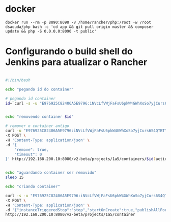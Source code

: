 # docker

```docker run --rm -p 8090:8090 -v /home/rancher/php:/root -w /root dsaouda/php bash -c 'cd app && git pull origin master && composer update && php -S 0.0.0.0:8090 -t public'```

# Configurando o build shell do Jenkins para atualizar o Rancher

```bash

#!/bin/bash

echo "pegando id do container"

# pegando id container
id=`curl -s -u "E976925C82406A5E9796:iNVcLfVWjFaFsU6pkW4GWhXoSo7yjCurs6S4QTBT" -X GET http://192.168.200.10:8080/v2-beta/projects/1a5/container?name_eq=php | cut -d ':' -f 20 | cut -d '"' -f 2`


echo "removendo container $id"

# remover o container antigo
curl -u "E976925C82406A5E9796:iNVcLfVWjFaFsU6pkW4GWhXoSo7yjCurs6S4QTBT" \
-X POST \
-H 'Content-Type: application/json' \
-d '{
	"remove": true,
	"timeout": 0
}' http://192.168.200.10:8080/v2-beta/projects/1a5/containers/$id?action=stop


echo "aguardando container ser removido"
sleep 15

echo "criando container"

curl -s -u "E976925C82406A5E9796:iNVcLfVWjFaFsU6pkW4GWhXoSo7yjCurs6S4QTBT" \
-X POST \
-H 'Content-Type: application/json' \
-d '{"instanceTriggeredStop":"stop","startOnCreate":true,"publishAllPorts":false,"privileged":false,"stdinOpen":true,"tty":true,"readOnly":false,"runInit":false,"networkMode":"bridge","type":"container","requestedHostId":"1h5","secrets":[],"dataVolumes":["/home/rancher/php:/root"],"dataVolumesFrom":[],"dns":[],"dnsSearch":[],"capAdd":[],"capDrop":[],"devices":[],"logConfig":{"driver":"","config":{}},"dataVolumesFromLaunchConfigs":[],"imageUuid":"docker:dsaouda/php","ports":["8090:8090/tcp"],"instanceLinks":{},"labels":{},"name":"php","workingDir":"/root","networkContainerId":null,"hostname":"php","command":["bash","-c","cd app && git pull origin master && composer update && php -S 0.0.0.0:8090 -t public"],"count":null,"createIndex":null,"created":null,"deploymentUnitUuid":null,"description":null,"externalId":null,"firstRunning":null,"healthState":null,"kind":null,"memoryReservation":null,"milliCpuReservation":null,"removed":null,"startCount":null,"uuid":null,"volumeDriver":null,"user":null,"domainName":null,"memorySwap":null,"memory":null,"cpuSet":null,"cpuShares":null,"pidMode":null,"blkioWeight":null,"cgroupParent":null,"usernsMode":null,"pidsLimit":null,"diskQuota":null,"cpuCount":null,"cpuPercent":null,"ioMaximumIOps":null,"ioMaximumBandwidth":null,"cpuPeriod":null,"cpuQuota":null,"cpuSetMems":null,"isolation":null,"kernelMemory":null,"memorySwappiness":null,"shmSize":null,"uts":null,"ipcMode":null,"stopSignal":null,"oomScoreAdj":null,"ip":null,"ip6":null,"healthInterval":null,"healthTimeout":null,"healthRetries":null}' \
http://192.168.200.10:8080/v2-beta/projects/1a5/container



```

